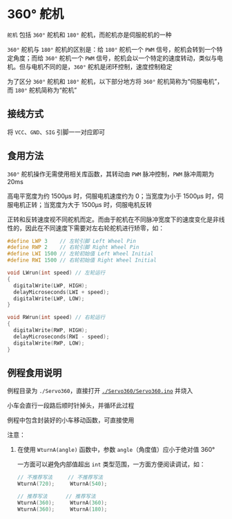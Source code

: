 # 360° 舵机

`舵机` 包括 `360°` 舵机和 `180°` 舵机，而舵机亦是伺服舵机的一种

`360°` 舵机与 `180°` 舵机的区别是：给 `180°` 舵机一个 `PWM` 信号，舵机会转到一个特定角度；而给 `360°` 舵机一个 `PWM` 信号，舵机会以一个特定的速度转动，类似与电机。但与电机不同的是，`360°` 舵机是闭环控制，速度控制稳定

为了区分 `360°` 舵机和 `180°` 舵机，以下部分地方将 `360°` 舵机简称为“伺服电机”，而 `180°` 舵机简称为“舵机”

## 接线方式

将 `VCC`、`GND`、`SIG` 引脚一一对应即可

## 食用方法

`360°` 舵机操作无需使用相关库函数，其转动由 `PWM` 脉冲控制，`PWM` 脉冲周期为 20ms

高电平宽度为约 1500μs 时，伺服电机速度约为 0；当宽度为小于 1500μs 时，伺服电机正转；当宽度为大于 1500μs 时，伺服电机反转

正转和反转速度视不同舵机而定。而由于舵机在不同脉冲宽度下的速度变化是非线性的，因此在不同速度下需要对左右轮舵机进行矫零，如：

```c
#define LWP 3    // 左轮引脚 Left Wheel Pin
#define RWP 2    // 右轮引脚 Right Wheel Pin
#define LWI 1500 // 左轮初始值 Left Wheel Initial
#define RWI 1500 // 右轮初始值 Right Wheel Initial

void LWrun(int speed) // 左轮运行
{
  digitalWrite(LWP, HIGH);
  delayMicroseconds(LWI + speed);
  digitalWrite(LWP, LOW);
}

void RWrun(int speed) // 右轮运行
{
  digitalWrite(RWP, HIGH);
  delayMicroseconds(RWI - speed);
  digitalWrite(RWP, LOW);
}
```

## 例程食用说明

例程目录为 `./Servo360`，直接打开 [`./Servo360/Servo360.ino`](./Servo360/Servo360.ino) 并烧入

小车会直行一段路后顺时针掉头，并循环此过程

例程中包含封装好的小车移动函数，可直接使用

注意：

1. 在使用 `WturnA(angle)` 函数中，参数 `angle`（角度值）应小于绝对值 360°

   一方面可以避免内部值超出 `int` 类型范围，一方面方便阅读调试，如：

   ```c
   // 不推荐写法     // 不推荐写法
   WturnA(720);     WturnA(540);

   // 推荐写法      // 推荐写法
   WturnA(360);     WturnA(360);
   WturnA(360);     WturnA(180);
   ```

